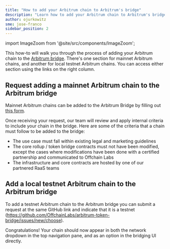 ```yaml
---
title: "How to add your Arbitrum chain to Arbitrum's bridge"
description: "Learn how to add your Arbitrum chain to Arbitrum's bridge."
author: ojurkowitz
sme: jose-franco
sidebar_position: 2
---
```


import ImageZoom from '@site/src/components/ImageZoom';

This how-to will walk you through the process of adding your Arbitrum chain to the [Arbitrum bridge](https://bridge.arbitrum.io/). There's one section for
mainnet Arbitrum chains, and another for local testnet Arbitrum chains. You can access either section using the links on the right column.

## Request adding a mainnet Arbitrum chain to the Arbitrum bridge

Mainnet Arbitrum chains can be added to the Arbitrum Bridge by filling out [this form](https://github.com/OffchainLabs/arbitrum-token-bridge/issues/new/choose).

Once receiving your request, our team will review and apply internal criteria to include your chain in the bridge. Here are some of the criteria that a chain
must follow to be added to the bridge:

- The use case must fall within existing legal and marketing guidelines
- The core rollup / token bridge contracts must not have been modified, except the cases where modifications have been done with a certified partnership and
  communicated to Offchain Labs
- The infrastructure and core contracts are hosted by one of our partnered RaaS teams

## Add a local testnet Arbitrum chain to the Arbitrum bridge

To add a testnet Arbitrum chain to the Arbitrum bridge you can submit a request at the same GitHub link and indicate that it is a testnet
(https://github.com/OffchainLabs/arbitrum-token-bridge/issues/new/choose).

Congratulations! Your chain should now appear in both the network dropdown in the top navigation pane, and as an option in the bridging UI directly.
